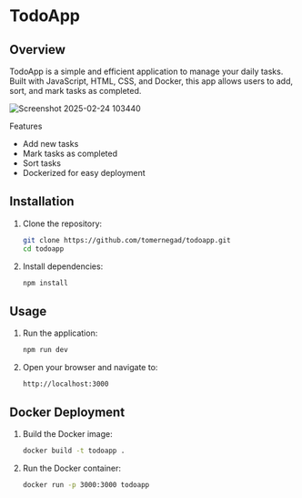 # TodoApp

## Overview
TodoApp is a simple and efficient application to manage your daily tasks. Built with JavaScript, HTML, CSS, and Docker, this app allows users to add, sort, and mark tasks as completed.

![Screenshot 2025-02-24 103440](https://github.com/user-attachments/assets/3ae44b06-bc7c-4476-9515-d7a25d550490)

 Features
- Add new tasks
- Mark tasks as completed
- Sort tasks
- Dockerized for easy deployment

## Installation
1. Clone the repository:
    ```sh
    git clone https://github.com/tomernegad/todoapp.git
    cd todoapp
    ```
2. Install dependencies:
    ```sh
    npm install
    ```

## Usage
1. Run the application:
    ```sh
    npm run dev
    ```
2. Open your browser and navigate to:
    ```
    http://localhost:3000
    ```

## Docker Deployment
1. Build the Docker image:
    ```sh
    docker build -t todoapp .
    ```
2. Run the Docker container:
    ```sh
    docker run -p 3000:3000 todoapp
    ```

